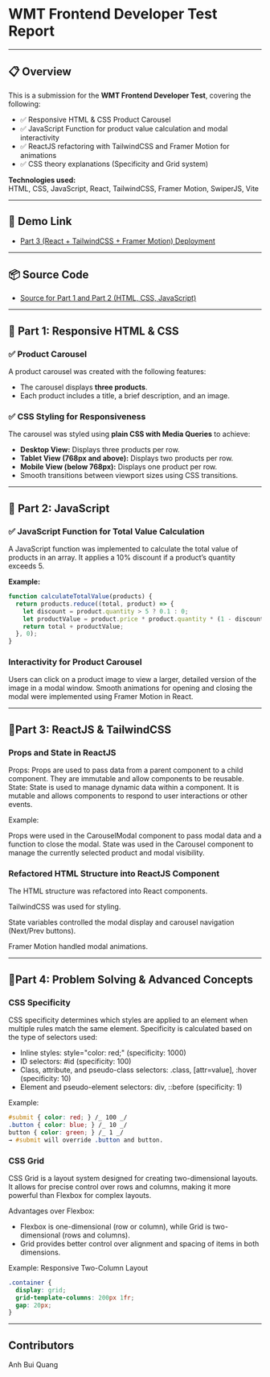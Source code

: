 # WMT Frontend Developer Test Report

---

## 📋 Overview

This is a submission for the **WMT Frontend Developer Test**, covering the following:

- ✅ Responsive HTML & CSS Product Carousel
- ✅ JavaScript Function for product value calculation and modal interactivity
- ✅ ReactJS refactoring with TailwindCSS and Framer Motion for animations
- ✅ CSS theory explanations (Specificity and Grid system)

**Technologies used:**  
HTML, CSS, JavaScript, React, TailwindCSS, Framer Motion, SwiperJS, Vite

---

## 🚀 Demo Link

- [Part 3 (React + TailwindCSS + Framer Motion) Deployment](https://wmt-test-part3.vercel.app/)

---

## 📦 Source Code

- [Source for Part 1 and Part 2 (HTML, CSS, JavaScript)](https://github.com/QuangAnh49/WMT-FE_TASK)

---

## 📑 Part 1: Responsive HTML & CSS

### ✅ Product Carousel

A product carousel was created with the following features:

- The carousel displays **three products**.
- Each product includes a title, a brief description, and an image.

### ✅ CSS Styling for Responsiveness

The carousel was styled using **plain CSS with Media Queries** to achieve:

- **Desktop View:** Displays three products per row.
- **Tablet View (768px and above):** Displays two products per row.
- **Mobile View (below 768px):** Displays one product per row.
- Smooth transitions between viewport sizes using CSS transitions.

---

## 📑 Part 2: JavaScript

### ✅ JavaScript Function for Total Value Calculation

A JavaScript function was implemented to calculate the total value of products in an array. It applies a 10% discount if a product’s quantity exceeds 5.

**Example:**

```javascript
function calculateTotalValue(products) {
  return products.reduce((total, product) => {
    let discount = product.quantity > 5 ? 0.1 : 0;
    let productValue = product.price * product.quantity * (1 - discount);
    return total + productValue;
  }, 0);
}
```

### Interactivity for Product Carousel

Users can click on a product image to view a larger, detailed version of the image in a modal window.
Smooth animations for opening and closing the modal were implemented using Framer Motion in React.

---

## 📑Part 3: ReactJS & TailwindCSS

### Props and State in ReactJS

Props: Props are used to pass data from a parent component to a child component. They are immutable and allow components to be reusable.
State: State is used to manage dynamic data within a component. It is mutable and allows components to respond to user interactions or other events.

Example:

Props were used in the CarouselModal component to pass modal data and a function to close the modal.
State was used in the Carousel component to manage the currently selected product and modal visibility.

### Refactored HTML Structure into ReactJS Component

The HTML structure was refactored into React components.

TailwindCSS was used for styling.

State variables controlled the modal display and carousel navigation (Next/Prev buttons).

Framer Motion handled modal animations.

---

## 📑Part 4: Problem Solving & Advanced Concepts

### CSS Specificity

CSS specificity determines which styles are applied to an element when multiple rules match the same element. Specificity is calculated based on the type of selectors used:

- Inline styles: style="color: red;" (specificity: 1000)
- ID selectors: #id (specificity: 100)
- Class, attribute, and pseudo-class selectors: .class, [attr=value], :hover (specificity: 10)
- Element and pseudo-element selectors: div, ::before (specificity: 1)

Example:

```css
#submit { color: red; } /_ 100 _/
.button { color: blue; } /_ 10 _/
button { color: green; } /_ 1 _/
→ #submit will override .button and button.
```

### CSS Grid

CSS Grid is a layout system designed for creating two-dimensional layouts. It allows for precise control over rows and columns, making it more powerful than Flexbox for complex layouts.

Advantages over Flexbox:

- Flexbox is one-dimensional (row or column), while Grid is two-dimensional (rows and columns).
- Grid provides better control over alignment and spacing of items in both dimensions.

Example: Responsive Two-Column Layout

```css
.container {
  display: grid;
  grid-template-columns: 200px 1fr;
  gap: 20px;
}
```

---

## Contributors

Anh Bui Quang

```

```
